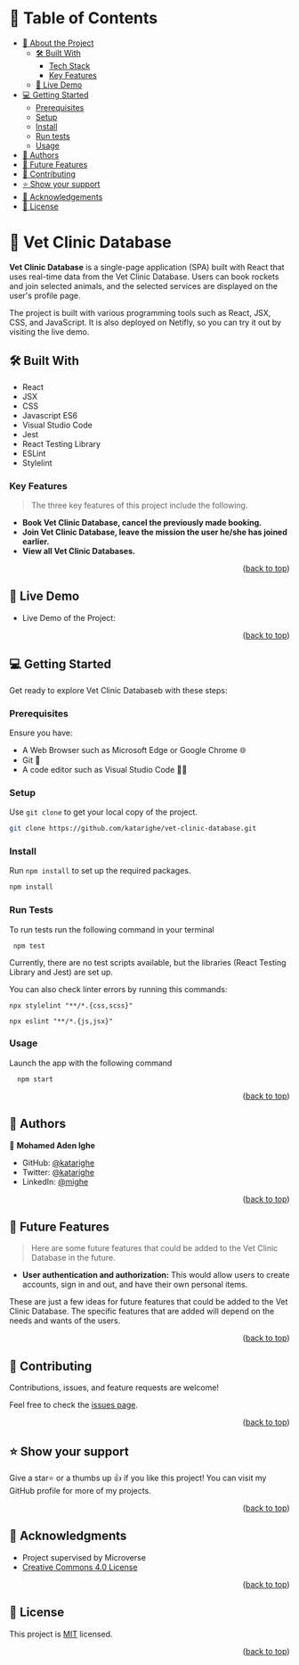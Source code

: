 <a name="readme-top"></a>
<!-- TABLE OF CONTENTS -->

# 📗 Table of Contents

- [📖 About the Project](#about-project)
  - [🛠 Built With](#built-with)
    - [Tech Stack](#tech-stack)
    - [Key Features](#key-features)
  - [🚀 Live Demo](#live-demo)
- [💻 Getting Started](#getting-started)
  - [Prerequisites](#prerequisites)
  - [Setup](#setup)
  - [Install](#install)
  - [Run tests](#run-tests)
  - [Usage](#usage)
- [👥 Authors](#authors)
- [🔭 Future Features](#future-features)
- [🤝 Contributing](#contributing)
- [⭐️ Show your support](#support)
- [🙏 Acknowledgements](#acknowledgements)
- [📝 License](#license)

<!-- PROJECT DESCRIPTION -->

# 📖 Vet Clinic Database <a name="about-project"></a>

**Vet Clinic Database** is a single-page application (SPA) built with React that uses real-time data from the Vet Clinic Database. Users can book rockets and join selected animals, and the selected services are displayed on the user's profile page.

The project is built with various programming tools such as React, JSX, CSS, and JavaScript. It is also deployed on Netifly, so you can try it out by visiting the live demo.

## 🛠 Built With <a name="built-with"></a>
* React
* JSX
* CSS
* Javascript ES6
* Visual Studio Code
* Jest
* React Testing Library
* ESLint
* Stylelint

<!-- Features -->

### Key Features <a name="key-features"></a>

> The three key features of this project include the following.

- **Book Vet Clinic Database, cancel the previously made booking.**
- **Join Vet Clinic Database, leave the mission the user he/she has joined earlier.**
- **View all Vet Clinic Databases.**

<p align="right">(<a href="#readme-top">back to top</a>)</p>

<!-- LIVE DEMO -->

## 🚀 Live Demo <a name="live-demo"></a>

- Live Demo of the Project: 

<p align="right">(<a href="#readme-top">back to top</a>)</p>

<!-- GETTING STARTED -->

## 💻 Getting Started <a name="getting-started"></a>
Get ready to explore Vet Clinic Databaseb with these steps:

### Prerequisites <a name="prerequisites"></a>

Ensure you have:
 - A Web Browser such as Microsoft Edge or Google Chrome 🌐
 - Git 🐙
 - A code editor such as Visual Studio Code 👨‍💻

### Setup <a name="setup"></a>

Use `git clone` to get your local copy of the project.

```bash
git clone https://github.com/katarighe/vet-clinic-database.git
```

### Install <a name="install"></a>

 Run `npm install` to set up the required packages.

```bash
npm install
```

### Run Tests <a name="run-tests"></a>
To run tests run the following command in your terminal
```
 npm test
```

Currently, there are no test scripts available, but the libraries (React Testing Library and Jest) are set up.

You can also check linter errors by running this commands:

```
npx stylelint "**/*.{css,scss}"
```

```
npx eslint "**/*.{js,jsx}"
```

### Usage <a name="usage"></a>

Launch the app with the following command

```
  npm start
```

<p align="right">(<a href="#readme-top">back to top</a>)</p>

<!-- AUTHORS -->

## 👥 Authors <a name="authors"></a>

👤 **Mohamed Aden Ighe**

- GitHub: [@katarighe](https://github.com/katarighe)
- Twitter: [@katarighe](https://twitter.com/katarighe)
- LinkedIn: [@mighe](https://linkedin.com/in/mighe)

<p align="right">(<a href="#readme-top">back to top</a>)</p>

## 🔭 Future Features <a name="future-features"></a>

> Here are some future features that could be added to the Vet Clinic Database in the future.

- **User authentication and authorization:** This would allow users to create accounts, sign in and out, and have their own personal items.

These are just a few ideas for future features that could be added to the Vet Clinic Database. The specific features that are added will depend on the needs and wants of the users.

<p align="right">(<a href="#readme-top">back to top</a>)</p>

<!-- CONTRIBUTING -->

## 🤝 Contributing <a name="contributing"></a>

Contributions, issues, and feature requests are welcome!

Feel free to check the [issues page](../../issues/).

<p align="right">(<a href="#readme-top">back to top</a>)</p>

<!-- SUPPORT -->

## ⭐️ Show your support <a name="support"></a>

Give a star⭐️ or a thumbs up 👍 if you like this project! You can visit my GitHub profile for more of my projects.

<p align="right">(<a href="#readme-top">back to top</a>)</p>

<!-- ACKNOWLEDGEMENTS -->

## 🙏 Acknowledgments <a name="acknowledgements"></a>

- Project supervised by Microverse
- [Creative Commons 4.0 License](https://creativecommons.org/licenses/by-nc/4.0/)

<p align="right">(<a href="#readme-top">back to top</a>)</p>

<!-- LICENSE -->

## 📝 License <a name="license"></a>

This project is [MIT](./LICENSE) licensed.

<p align="right">(<a href="#readme-top">back to top</a>)</p>

